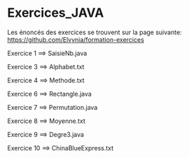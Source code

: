 # Exercices_JAVA

Les énoncés des exercices se trouvent sur la page suivante: https://github.com/Elvynia/formation-exercices


Exercice 1 ==> SaisieNb.java

Exercice 3 ==> Alphabet.txt

Exercice 4 ==> Methode.txt

Exercice 6 ==> Rectangle.java

Exercice 7 ==> Permutation.java

Exercice 8 ==> Moyenne.txt

Exercice 9 ==> Degre3.java

Exercice 10 ==> ChinaBlueExpress.txt
